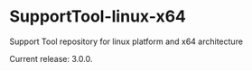 # SupportTool-linux-x64
Support Tool repository for linux platform and x64 architecture

Current release: 3.0.0.
